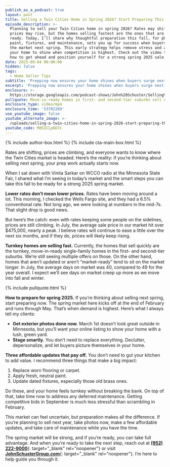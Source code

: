 ```yaml
---
publish_as_a_podcast: true
layout: post
title: Selling a Twin Cities Home in Spring 2026? Start Preparing This Fall
episode_description: >-
  Planning to sell your Twin Cities home in spring 2026? Rates may shift and
  prices may rise, but the homes selling fastest are the ones that are move-in
  ready. Today, I’ll share why thoughtful preparation this fall, for photos,
  paint, fixtures, and maintenance, sets you up for success when buyers flood
  the market next spring. This early strategy helps remove stress and allows
  your home to shine when competition is highest. Check out the video to learn
  how to get ahead and position yourself for a strong spring 2025 sale.
date: 2025-09-04 00:00:00
hidden: false
tags:
  - Home Seller Tips
subtitle: 'Prepping now ensures your home shines when buyers surge next spring. '
excerpt: 'Prepping now ensures your home shines when buyers surge next spring. '
enclosure: >-
  https://storage.googleapis.com/podcast-shows/John%20Schuster/Selling%20a%20Twin%20Cities%20Home%20in%20Spring%202026_%20Start%20Preparing%20This%20Fall.mp4
pullquote: Move-in-ready homes in first- and second-tier suburbs sell quickly.
enclosure_type: video/mp4
enclosure_time: '53702269'
use_youtube_image: false
youtube_alternate_image: >-
  /uploads/selling-a-twin-cities-home-in-spring-2026-start-preparing-this-fall.jpg
youtube_code: MdSICLp6D7c
---
```

{% include author-box.html %} {% include cta-main-box.html %}

Rates are shifting, prices are climbing, and everyone wants to know where the Twin Cities market is headed. Here’s the reality: if you’re thinking about selling next spring, your prep work actually starts now.

When I sat down with Vinita Sarkar on WCCO radio at the Minnesota State Fair, I shared what I’m seeing in today’s market and the smart steps you can take this fall to be ready for a strong 2025 spring market.

**Lower rates don’t mean lower prices.** Rates have been moving around a lot. This morning, I checked the Wells Fargo site, and they had a 6.5% conventional rate. Not long ago, we were looking at numbers in the mid-7s. That slight drop is good news.

But here’s the catch: even with rates keeping some people on the sidelines, prices are still climbing. In July, the average sale price in our market hit over $475,000, nearly a peak. I believe rates will continue to ease a little over the next six months, and if they do, prices will likely keep rising.

**Turnkey homes are selling fast.** Currently, the homes that sell quickly are the turnkey, move-in-ready single-family homes in the first- and second-tier suburbs. We’re still seeing multiple offers on those. On the other hand, homes that aren’t updated or aren’t “market-ready” tend to sit on the market longer. In July, the average days on market was 40, compared to 49 for the year overall. I expect we’ll see days on market creep up more as we move into fall and winter.

{% include pullquote.html %}

**How to prepare for spring 2025.** If you’re thinking about selling next spring, start preparing now. The spring market here kicks off at the end of February and runs through May. That’s when demand is highest. Here’s what I always tell my clients:

* **Get exterior photos done now.** March 1st doesn’t look great outside in Minnesota, but you’ll want your online listing to show your home with a lush, green yard.
* **Stage smartly.** You don’t need to replace everything. Declutter, depersonalize, and let buyers picture themselves in your home.

**Three affordable updates that pay off.** You don’t need to gut your kitchen to add value. I recommend three things that make a big impact:

1. Replace worn flooring or carpet.
2. Apply fresh, neutral paint.
3. Update dated fixtures, especially those old brass ones.

Do these, and your home feels turnkey without breaking the bank. On top of that, take time now to address any deferred maintenance. Getting competitive bids in September is much less stressful than scrambling in February.

This market can feel uncertain, but preparation makes all the difference. If you’re planning to sell next year, take photos now, make a few affordable updates, and take care of maintenance while you have the time.

The spring market will be strong, and if you’re ready, you can take full advantage. And when you’re ready to take the next step, reach out at [**(952) 222-9000**](tel:9522229000){: target="_blank" rel="noopener"} or visit [**<u>JohnSchusterGroup.com</u>**](http://johnschustergroup.com?utm_source=chatgpt.com){: target="_blank" rel="noopener"}. I’m here to help guide you through it.